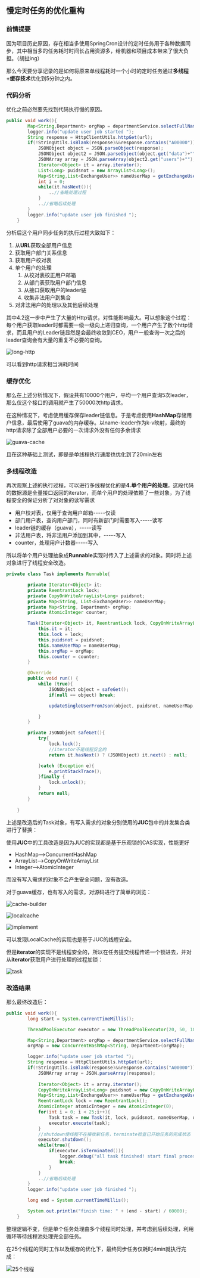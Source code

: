 ## 慢定时任务的优化重构

### 前情提要

因为项目历史原因，存在相当多使用SpringCron设计的定时任务用于各种数据同步，其中相当多的任务耗时时间长占用资源多，给机器和项目成本带来了很大负担。（胡扯ing）

那么今天要分享记录的是如何将原来单线程耗时一个小时的定时任务通过**多线程+缓存技术**优化到5分钟之内。

### 代码分析

优化之前必然要先找到代码执行慢的原因。

```java
public void work(){
    	Map<String,Department> orgMap = departmentService.selectFullNameMap();
		logger.info("update user job started ");
		String response = HttpClientUtils.httpGet(url);
    	if(!StringUtils.isBlank(response)&&response.contains("A00000")){
    		JSONObject object = JSON.parseObject(response);
    		JSONObject object2 = JSON.parseObject(object.get("data")+"");
    		JSONArray array = JSON.parseArray(object2.get("users")+"");
    		Iterator<Object> it = array.iterator();
    		List<Long> puidsnot = new ArrayList<Long>();
			Map<String,List<ExchangeUser>> nameUserMap = getExchangeUserNameMap();
    		int i = 0;
    		while(it.hasNext()){
    			..//省略处理过程
    		}
    		..//省略后续处理
    	}
		logger.info("update user job finished ");
    }
```



分析后这个用户同步任务的执行过程大致如下：

1. 从**URL**获取全部用户信息
2. 获取用户部门关系信息
3. 获取用户校对表
4. 单个用户的处理
   1. 从校对表校正用户邮箱
   2. 从部门表获取用户部门信息
   3. 从接口获取用户的leader链
   4. 收集非法用户到集合
5. 对非法用户的处理以及其他后续处理

其中4.2这一步中产生了大量的Http请求，对性能影响最大。可以想象这个过程：每个用户获取leader时都需要一级一级向上递归查询，一个用户产生了数个http请求，而且用户的Leader链显然是会最终收敛到CEO，用户一般查询一次之后的leader查询会有大量的重复不必要的查询。

![long-http](../static/WORK/long-http.png)

可以看到http请求相当消耗时间

### 缓存优化

那么在上述分析情况下，假设共有10000个用户，平均一个用户查询5次leader，那么仅这个接口的调用就产生了50000次http请求。

在这种情况下，考虑使用缓存保存leader链信息。于是考虑使用**HashMap**存储用户信息，最后使用了guava的内存缓存。以name-leader作为k-v映射，最终的http请求除了全部用户必要的一次请求外没有任何多余请求

![guava-cache](../static/WORK/guava-cache.png)

且在这种基础上测试，即是是单线程执行速度也优化到了20min左右

### 多线程改造

再次观察上述的执行过程，可以进行多线程优化的是**4.单个用户的处理**，这段代码的数据源是全量接口返回的iterator，而单个用户的处理依赖了一些对象，为了线程安全的保证分析了对对象的读写需求

- 用户校对表，仅用于查询用户邮箱-----仅读
- 部门用户表，查询用户部门，同时有新部门时需要写入-----读写
- leader链的缓存（guava），-----读写
- 非法用户表，将非法用户添加到其中，-----写入
- counter，处理用户计数器-----写入

所以将单个用户处理抽象成**Runnable**实现时传入了上述需求的对象。同时将上述对象进行了线程安全改造。

```java
private class Task implements Runnable{

    	private Iterator<Object> it;
    	private ReentrantLock lock;
    	private CopyOnWriteArrayList<Long> puidsnot;
    	private Map<String, List<ExchangeUser>> nameUserMap;
    	private Map<String, Department> orgMap;
    	private AtomicInteger counter;

    	Task(Iterator<Object> it, ReentrantLock lock, CopyOnWriteArrayList<Long> puidsnot, Map<String,List<ExchangeUser>> nameUserMap, Map<String, Department> orgMap, AtomicInteger counter){
			this.it = it;
			this.lock = lock;
			this.puidsnot = puidsnot;
			this.nameUserMap = nameUserMap;
			this.orgMap = orgMap;
			this.counter = counter;
		}

		@Override
		public void run() {
			while (true){
				JSONObject object = safeGet();
				if(null == object) break;

				updateSingleUserFromJson(object, puidsnot, nameUserMap, orgMap, counter);

			}
		}

		private JSONObject safeGet(){
    		try{
    			lock.lock();
				//iterator不是线程安全的
    			return it.hasNext() ? (JSONObject) it.next() : null;

			}catch (Exception e){
    			e.printStackTrace();
			}finally {
    			lock.unlock();
			}
			return null;
		}
		
	}
```

上述是改造后的Task对象，有写入需求的对象分别使用的**JUC**包中的并发集合类进行了替换：

使用**JUC**中的工具改造是因为JUC的实现都是基于乐观锁的CAS实现，性能更好

- HashMap-->ConcurrentHashMap
- ArrayList-->CopyOnWriteArrayList
- Integer-->AtomicInteger

而没有写入需求的对象不会产生安全问题，没有改造。

对于guava缓存，也有写入的需求，对源码进行了简单的浏览：

![cache-builder](D:\PLAYGROUND\drakeou.io\docs\static\WORK\cache-builder.png)

![localcache](D:\PLAYGROUND\drakeou.io\docs\static\WORK\cache-manualcache.png)

![implement](D:\PLAYGROUND\drakeou.io\docs\static\WORK\localcache.png)

可以发现LocalCache的实现也是基于JUC的线程安全。

但是**iterator**的实现不是线程安全的，所以在任务提交线程传递一个锁进去，并对从**iterator**获取用户进行处理的过程加锁：

![task](D:\PLAYGROUND\drakeou.io\docs\static\WORK\task.png)

### 改造结果

那么最终改造后：

```java
public void work(){
		long start = System.currentTimeMillis();

		ThreadPoolExecutor executor = new ThreadPoolExecutor(20, 50, 10, TimeUnit.SECONDS, new LinkedBlockingDeque<Runnable>());

		Map<String,Department> orgMap = departmentService.selectFullNameMap();
		orgMap = new ConcurrentHashMap<String, Department>(orgMap);

		logger.info("update user job started ");
		String response = HttpClientUtils.httpGet(url);
    	if(!StringUtils.isBlank(response)&&response.contains("A00000")){
    		JSONArray array = JSON.parseArray(response);
            
    		Iterator<Object> it = array.iterator();
			CopyOnWriteArrayList<Long> puidsnot = new CopyOnWriteArrayList<Long>();
			Map<String,List<ExchangeUser>> nameUserMap = getExchangeUserNameMap();
			ReentrantLock lock = new ReentrantLock();
			AtomicInteger atomicInteger = new AtomicInteger(0);
			for(int i = 0; i < 25;i++){
				Task task = new Task(it, lock, puidsnot, nameUserMap, orgMap, atomicInteger);
				executor.execute(task);
			}
			//shutdown使线程不在接收新任务，terminate检查已开始任务的完成状态
			executor.shutdown();
			while(true){
				if(executor.isTerminated()){
					logger.debug("all task finished! start final process");
					break;
				}
			}
    		..//省略后续处理
    	}
		logger.info("update user job finished ");

		long end = System.currentTimeMillis();

		System.out.println("finish time: " + (end - start) / 60000);
	}
```

整理逻辑不变，但是单个任务处理由多个线程同时处理，并考虑到后续处理，利用循环等待线程池处理完全部任务。

在25个线程的同时工作以及缓存的优化下，最终同步任务仅耗时4min就执行完成：

![25个线程](../static/WORK/25个线程.png)



